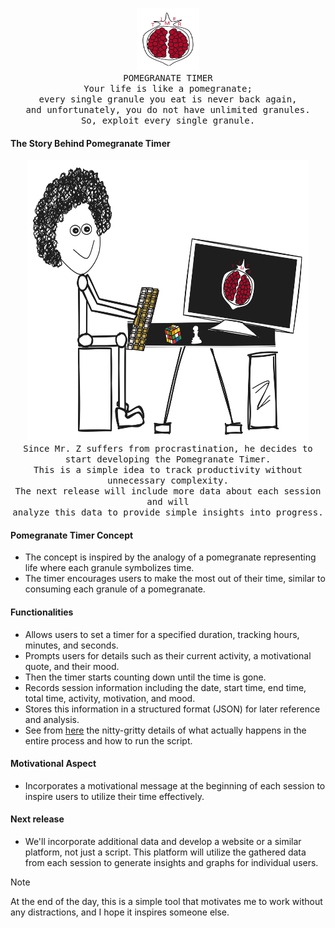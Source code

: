 <p align="center">
  <img src="assets/logo.svg" width="100px" height="100px"><br>
  <samp>POMEGRANATE TIMER</samp><br>
  <samp>
    Your life is like a pomegranate;<br>
    every single granule you eat is never back again,<br>
    and unfortunately, you do not have unlimited granules.<br>
    So, exploit every single granule.
  </samp>
</p>

#### The Story Behind Pomegranate Timer
<p align="center">
  <img src="assets/MrZ.svg" width="450px" height="450px"><br>

  <samp>
   Since Mr. Z suffers from procrastination, he decides to start developing the Pomegranate Timer.<br>
    This is a simple idea to track productivity without unnecessary complexity.<br>
    The next release will include more data about each session and will<br>
    analyze this data to provide simple insights into progress.<br>
  </samp>
</p>

#### Pomegranate Timer Concept
-  The concept is inspired by the analogy of a pomegranate representing life where each granule symbolizes time.
-  The timer encourages users to make the most out of their time, similar to consuming each granule of a pomegranate.

#### Functionalities
- Allows users to set a timer for a specified duration, tracking hours, minutes, and seconds.
- Prompts users for details such as their current activity, a motivational quote, and their mood.
- Then the timer starts counting down until the time is gone.
- Records session information including the date, start time, end time, total time, activity, motivation, and mood.
- Stores this information in a structured format (JSON) for later reference and analysis.
- See from [here](https://github.com/Mohamed-abdalazez/pomegranate-timer/blob/main/manual/README.md) the nitty-gritty details of what actually happens in the entire process and how to run the script.
#### Motivational Aspect
- Incorporates a motivational message at the beginning of each session to inspire users to utilize their time effectively.
#### Next release
- We'll incorporate additional data and develop a website or a similar platform, not just a script. This platform will utilize the gathered data from each session to generate insights and graphs for individual users.

> [!NOTE]
> At the end of the day, this is a simple tool that motivates me to work without any distractions, and I hope it inspires someone else.

